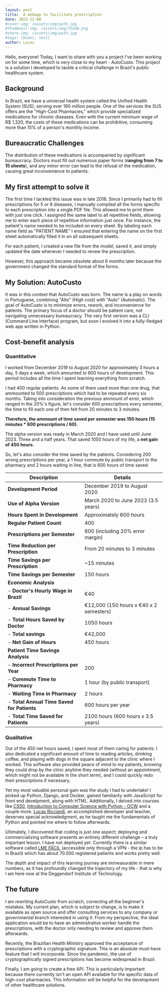 ```yaml
---
layout: post
title:  A webapp to facilitate prescription 
date: 2023-12-08
#cover-img: /assets/img/path.jpg
#thumbnail-img: /assets/img/thumb.png
#share-img: /assets/img/path.jpg
#tags: [books, test]
author: Lucas
---
```



Hello, everyone! Today, I want to share with you a project I've been working on for some time, which is very close to my heart - AutoCusto. This project is a solution I developed to tackle a critical challenge in Brazil's public healthcare system.

## Background

In Brazil, we have a universal health system called the Unified Health System (SUS), serving over 190 million people. One of the services the SUS offers are the "High-Cost Pharmacies," which provide specialized medications for chronic diseases. Even with the current minimum wage of R$ 1,320, the costs of these medications can be prohibitive, consuming more than 15% of a person's monthly income.

## Bureaucratic Challenges

The distribution of these medications is accompanied by significant bureaucracy. Doctors must fill out numerous paper forms (**ranging from 7 to 15 sheets**), and any minor error can lead to the refusal of the medication, causing great inconvenience to patients.

## My first attempt to solve it

The first time I tackled this issue was in late 2018. Since I primarily had to fill prescriptions for 5 or 6 diseases, I manually compiled all the forms specific to each prescription into a single PDF file. This allowed me to print them with just one click. I assigned the same label to all repetitive fields, allowing me to enter each piece of repetitive information just once. For instance, the patient's name needed to be included on every sheet. By labeling each name field as "PATIENT NAME" I ensured that entering the name on the first sheet automatically filled it in on all subsequent sheets.

For each patient, I created a new file from the model, saved it, and simply updated the date whenever I needed to renew the prescription.

However, this approach became obsolete about 6 months later because the government changed the standard format of the forms. 

## My Solution: AutoCusto

It was in this context that AutoCusto was born. The name is a play on words in Portuguese, combining "Alto" (High cost) with "Auto" (Automatic). The goal of AutoCusto is to minimize errors, rework, and inconvenience for patients. The primary focus of a doctor should be patient care, not navigating unnecessary bureaucracy. The very first version was a CLI (Command Line Interface) program, but soon I evolved it into a fully-fledged web app written in Python.

## Cost-benefit analysis

### Quantitative

I worked from December 2019 to August 2020 for approximately 3 hours a day, 5 days a week, which amounted to 600 hours of development. This period includes all the time I spent learning everything from scratch.

I had 400 regular patients. As some of them used more than one drug, that ammounted to 500 prescriptions which had to be repeated every six months. Taking into consideration the previous ammount of error, which ranged in the 20%'s figure, let's consider 600 prescriptions every semester, the time to fill each one of then felt from 20 minutes to 3 minutes.

**Therefore, the ammount of time saved per semester was 150 hours (15 minutes * 600 prescriptions / 60).**

The alpha version was ready in March 2020 and I have used until June 2023. Three and a half years. That saved 1050 hours of my life, a **net gain of 450 hours**.

So, let's also consider the time saved by the patients. Considering 200 wrong prescriptions per year, a 1 hour commute by public transport to the pharmacy and 2 hours waiting in line, that is 600 hours of time saved.

| Description                                | Details                                                  |
|--------------------------------------------|----------------------------------------------------------|
| **Development Period**                     | December 2019 to August 2020                             |
| **Use of Alpha Version**        | March 2020 to June 2023 (3.5 years)                      |
| **Hours Spent in Development**             | Approximately 600 hours                                  |
| **Regular Patient Count**                  | 400                                                      |
| **Prescriptions per Semester**             | 600 (including 20% error margin)                         |
| **Time Reduction per Prescription**        | From 20 minutes to 3 minutes                             |
| **Time Savings per Prescription**          | ~15 minutes                                               |
| **Time Savings per Semester**              | 150 hours                                                |
| **Economic Analysis**                      |                                                          |
| - **Doctor's Hourly Wage in Brazil**         | €40                                                      |
| - **Annual Savings**            | €12,000 (150 hours x €40 x 2 semesters)                  |
| - **Total Hours Saved by Doctor**          | 1050 hours                                               |
| - **Total savings**  | €42,000                                                  |
| - **Net Gain of Hours**           | 450 hours                                                |
| **Patient Time Savings Analysis**          |                                                          |
| - **Incorrect Prescriptions per Year**     | 200                                                      |
| - **Commute Time to Pharmacy**             | 1 hour (by public transport)                             |
| - **Waiting Time in Pharmacy**             | 2 hours                                                  |
| - **Total Annual Time Saved for Patients** | 600 hours per year                                       |
| - **Total Time Saved for Patients**        | 2100 hours (600 hours x 3.5 years)                       |

### Qualitative

Out of the 450 net hours saved, I spent most of them caring for patients. I also dedicated a significant amount of time to reading articles, drinking coffee, and playing with dogs in the square adjacent to the clinic where I worked. This software also provided peace of mind to my patients, knowing they could drop by the clinic anytime they needed (without an appointment, which might not be available in the short term), and I could quickly redo their prescriptions if necessary. 

Yet my most valuable personal gain was the study I had to undertake! I picked up Python, Django, and Docker, gained familiarity with JavaScript for front end develpment, along with HTML. Additionally, I delved into courses like [CS50](https://www.youtube.com/channel/UCcabW7890RKJzL968QWEykA), [Introduction to Computer Science with Python - OCW](https://ocw.mit.edu/courses/6-0001-introduction-to-computer-science-and-programming-in-python-fall-2016/) and a couple more. [Lucas Ricciardi](https://github.com/LucasRicciardi), an accomplished developer and teacher, deserves special acknowledgment, as he taught me the fundamentals of Python and pointed me where to follow afterwards. 

Ultimately, I discovered that coding is just one aspect; deploying and commercializing software presents an entirely different challenge – a truly important lesson. I have not deployed yet. Currently there is a similar software called [LME FÁCIL](http://lmefacil.com.br) (accessible only through a VPN - the ip has to be in Brazil) which has about 70.000 registered patients and works pretty well.

The depth and impact of this learning journey are immeasurable in mere numbers, as it has profoundly changed the trajectory of my life - that is why I am here now at the Deggendorf Institute of Technology.

## The future

I am rewriting AutoCusto from scratch, correcting all the beginner's mistakes. My current plan, which is subject to change, is to make it available as open source and offer consulting services to any company or governmental branch interested in using it. From my perspective, the ideal application would be to have an administrative worker handle the prescriptions, with the doctor only needing to review and approve them afterwards.

Recently, the Brazilian Health Ministry approved the acceptance of prescriptions with a cryptographic signature. This is an absolute must-have feature that I will incorporate. Since the pandemic, the use of cryptographically signed prescriptions has become widespread in Brazil.

Finally, I am going to create a free API. This is particularly important because there currently isn't an open API available for the specific data of high-cost pharmacies. This information will be helpful for the development of other healthcare solutions.